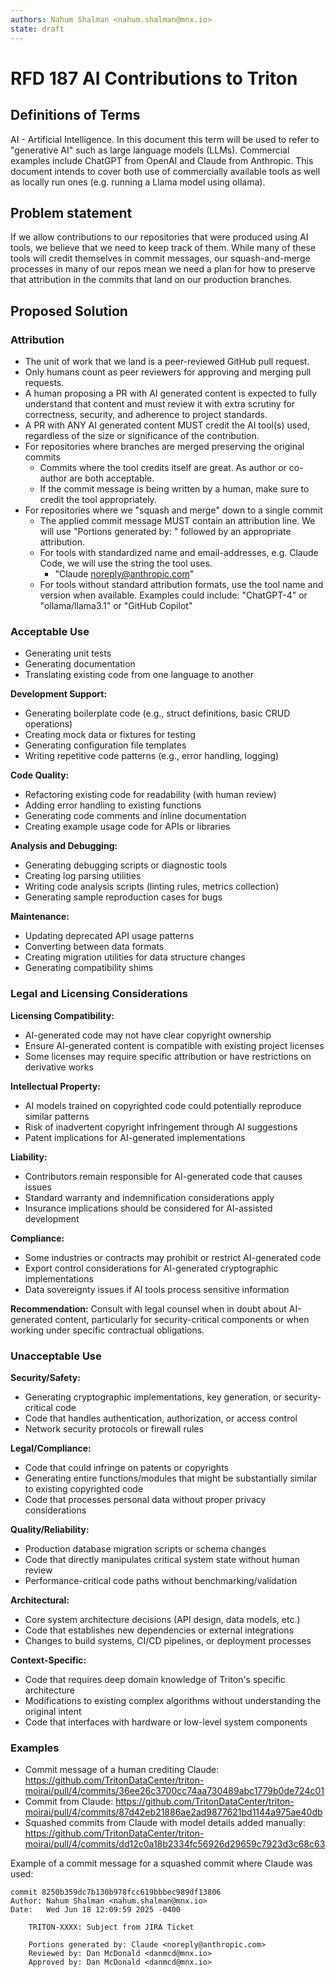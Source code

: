 ```yaml
---
authors: Nahum Shalman <nahum.shalman@mnx.io>
state: draft
---
```


# RFD 187 AI Contributions to Triton

## Definitions of Terms

AI - Artificial Intelligence. In this document this term will be used to refer to "generative AI" such
as large language models (LLMs). Commercial examples include ChatGPT from OpenAI and Claude from Anthropic.
This document intends to cover both use of commercially available tools as well as locally run ones (e.g.
running a Llama model using ollama).

## Problem statement

If we allow contributions to our repositories that were produced using AI tools, we believe
that we need to keep track of them. While many of these tools will credit themselves in commit
messages, our squash-and-merge processes in many of our repos mean we need a plan for how
to preserve that attribution in the commits that land on our production branches.

## Proposed Solution

### Attribution

- The unit of work that we land is a peer-reviewed GitHub pull request.
- Only humans count as peer reviewers for approving and merging pull requests.
- A human proposing a PR with AI generated content is expected to fully understand that content and must review it with extra scrutiny for correctness, security, and adherence to project standards.
- A PR with ANY AI generated content MUST credit the AI tool(s) used, regardless of the size or significance of the contribution.
- For repositories where branches are merged preserving the original commits
  - Commits where the tool credits itself are great. As author or co-author are both acceptable.
  - If the commit message is being written by a human, make sure to credit the tool appropriately.
- For repositories where we "squash and merge" down to a single commit
  - The applied commit message MUST contain an attribution line. We will use "Portions generated by: " followed by
    an appropriate attribution.
  - For tools with standardized name and email-addresses, e.g. Claude Code, we will use the string the tool uses.
    - "Claude <noreply@anthropic.com>"
  - For tools without standard attribution formats, use the tool name and version when available.
    Examples could include: "ChatGPT-4" or "ollama/llama3.1" or "GitHub Copilot"

### Acceptable Use

- Generating unit tests
- Generating documentation
- Translating existing code from one language to another

**Development Support:**
- Generating boilerplate code (e.g., struct definitions, basic CRUD operations)
- Creating mock data or fixtures for testing
- Generating configuration file templates
- Writing repetitive code patterns (e.g., error handling, logging)

**Code Quality:**
- Refactoring existing code for readability (with human review)
- Adding error handling to existing functions
- Generating code comments and inline documentation
- Creating example usage code for APIs or libraries

**Analysis and Debugging:**
- Generating debugging scripts or diagnostic tools
- Creating log parsing utilities
- Writing code analysis scripts (linting rules, metrics collection)
- Generating sample reproduction cases for bugs

**Maintenance:**
- Updating deprecated API usage patterns
- Converting between data formats
- Creating migration utilities for data structure changes
- Generating compatibility shims

### Legal and Licensing Considerations

**Licensing Compatibility:**
- AI-generated code may not have clear copyright ownership
- Ensure AI-generated content is compatible with existing project licenses
- Some licenses may require specific attribution or have restrictions on derivative works

**Intellectual Property:**
- AI models trained on copyrighted code could potentially reproduce similar patterns
- Risk of inadvertent copyright infringement through AI suggestions
- Patent implications for AI-generated implementations

**Liability:**
- Contributors remain responsible for AI-generated code that causes issues
- Standard warranty and indemnification considerations apply
- Insurance implications should be considered for AI-assisted development

**Compliance:**
- Some industries or contracts may prohibit or restrict AI-generated code
- Export control considerations for AI-generated cryptographic implementations
- Data sovereignty issues if AI tools process sensitive information

**Recommendation:** Consult with legal counsel when in doubt about AI-generated content, particularly for security-critical components or when working under specific contractual obligations.

### Unacceptable Use

**Security/Safety:**
- Generating cryptographic implementations, key generation, or security-critical code
- Code that handles authentication, authorization, or access control
- Network security protocols or firewall rules

**Legal/Compliance:**
- Code that could infringe on patents or copyrights
- Generating entire functions/modules that might be substantially similar to existing copyrighted code
- Code that processes personal data without proper privacy considerations

**Quality/Reliability:**
- Production database migration scripts or schema changes
- Code that directly manipulates critical system state without human review
- Performance-critical code paths without benchmarking/validation

**Architectural:**
- Core system architecture decisions (API design, data models, etc.)
- Code that establishes new dependencies or external integrations
- Changes to build systems, CI/CD pipelines, or deployment processes

**Context-Specific:**
- Code that requires deep domain knowledge of Triton's specific architecture
- Modifications to existing complex algorithms without understanding the original intent
- Code that interfaces with hardware or low-level system components

### Examples

- Commit message of a human crediting Claude: <https://github.com/TritonDataCenter/triton-moirai/pull/4/commits/36ee26c3700cc74aa730489abc1779b0de724c01>
- Commit from Claude: <https://github.com/TritonDataCenter/triton-moirai/pull/4/commits/87d42eb21886ae2ad9877621bd1144a975ae40db>
- Squashed commits from Claude with model details added manually: <https://github.com/TritonDataCenter/triton-moirai/pull/4/commits/dd12c0a18b2334fc56926d29659c7923d3c68c63>

Example of a commit message for a squashed commit where Claude was used:

```
commit 8250b359dc7b130b978fcc619bbbec989df13806
Author: Nahum Shalman <nahum.shalman@mnx.io>
Date:   Wed Jun 18 12:09:59 2025 -0400

    TRITON-XXXX: Subject from JIRA Ticket

    Portions generated by: Claude <noreply@anthropic.com>
    Reviewed by: Dan McDonald <danmcd@mnx.io>
    Approved by: Dan McDonald <danmcd@mnx.io>
```

